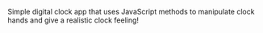Simple digital clock app that uses JavaScript methods to manipulate clock hands and give a realistic clock feeling!